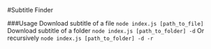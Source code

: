 #Subtitle Finder

###Usage
Download subtitle of a file
```node index.js [path_to_file]```
Download subtitle of a folder
```node index.js [path_to_folder] -d```
Or recursively
```node index.js [path_to_folder] -d -r```

